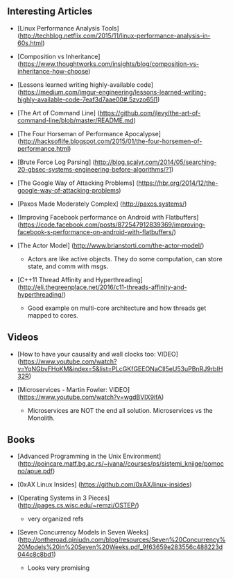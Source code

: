 ## Interesting Articles

- [Linux Performance Analysis Tools] (http://techblog.netflix.com/2015/11/linux-performance-analysis-in-60s.html)

- [Composition vs Inheritance] (https://www.thoughtworks.com/insights/blog/composition-vs-inheritance-how-choose)

- [Lessons learned writing highly-available code] (https://medium.com/imgur-engineering/lessons-learned-writing-highly-available-code-7eaf3d7aae00#.5zvzo65l1)

- [The Art of Command Line] (https://github.com/jlevy/the-art-of-command-line/blob/master/README.md)

- [The Four Horseman of Performance Apocalypse] (http://hacksoflife.blogspot.com/2015/01/the-four-horsemen-of-performance.html)

- [Brute Force Log Parsing] (http://blog.scalyr.com/2014/05/searching-20-gbsec-systems-engineering-before-algorithms/?1)

- [The Google Way of Attacking Problems] (https://hbr.org/2014/12/the-google-way-of-attacking-problems)

- [Paxos Made Moderately Complex] (http://paxos.systems/)

- [Improving Facebook performance on Android with Flatbuffers] (https://code.facebook.com/posts/872547912839369/improving-facebook-s-performance-on-android-with-flatbuffers/)

- [The Actor Model] (http://www.brianstorti.com/the-actor-model/)

    * Actors are like active objects. They do some computation, can store state, and comm with msgs.

- [C++11 Thread Affinity and Hyperthreading] (http://eli.thegreenplace.net/2016/c11-threads-affinity-and-hyperthreading/)

    * Good example on multi-core architecture and how threads get mapped to cores.

## Videos

- [How to have your causality and wall clocks too: VIDEO] (https://www.youtube.com/watch?v=YqNGbvFHoKM&index=5&list=PLcGKfGEEONaCIl5eU53uPBnRJ9rbIH32R)

- [Microservices - Martin Fowler: VIDEO] (https://www.youtube.com/watch?v=wgdBVIX9ifA)
   
   * Microservices are NOT the end all solution. Microservices vs the Monolith.

## Books
- [Advanced Programming in the Unix Environment] (http://poincare.matf.bg.ac.rs/~ivana//courses/ps/sistemi_knjige/pomocno/apue.pdf)

- [0xAX Linux Insides] (https://github.com/0xAX/linux-insides)

- [Operating Systems in 3 Pieces] (http://pages.cs.wisc.edu/~remzi/OSTEP/)

    * very organized refs

- [Seven Concurrency Models in Seven Weeks] (http://ontheroad.qiniudn.com/blog/resources/Seven%20Concurrency%20Models%20in%20Seven%20Weeks.pdf_9f63659e283556c488223d044c8c8bd1)

    * Looks very promising
